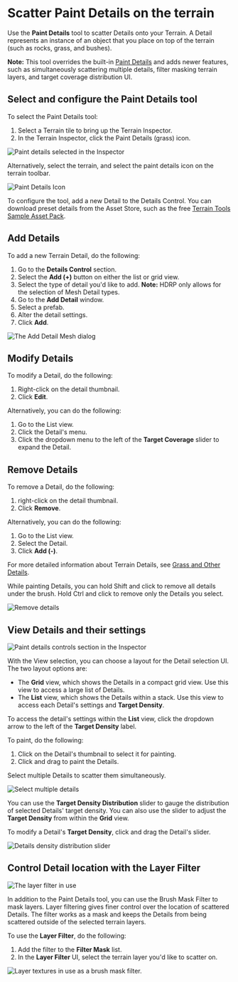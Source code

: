 # Scatter Paint Details on the terrain

Use the **Paint Details** tool to scatter Details onto your Terrain. A Detail represents an instance of an object that you place on top of the terrain (such as rocks, grass, and bushes).

**Note:** This tool overrides the built-in [Paint Details](https://docs.unity3d.com/Manual/terrain-Grass.html) and adds newer features, such as simultaneously scattering multiple details, filter masking terrain layers, and target coverage distribution UI.

## Select and configure the Paint Details tool

To select the Paint Details tool:
1. Select a Terrain tile to bring up the Terrain Inspector.
2. In the Terrain Inspector, click the Paint Details (grass) icon.

![Paint details selected in the Inspector](images/Paint_Details_01.png)

Alternatively, select the terrain, and select the paint details icon on the terrain toolbar.

![Paint Details Icon](images/Icons/PaintDetails.png)

To configure the tool, add a new Detail to the Details Control. You can download preset details from the Asset Store, such as the free [Terrain Tools Sample Asset Pack](https://assetstore.unity.com/packages/2d/textures-materials/nature/terrain-tools-sample-asset-pack-145808).

## Add Details

To add a new Terrain Detail, do the following:

1. Go to the **Details Control** section.
1. Select the **Add (+)** button on either the list or grid view.
1. Select the type of detail you'd like to add. **Note:** HDRP only allows for the selection of Mesh Detail types.
1. Go to the **Add Detail** window.
1. Select a prefab.
1. Alter the detail settings.
1. Click **Add**.

![The Add Detail Mesh dialog](images/Paint_Details_02.png)

## Modify Details

To modify a Detail, do the following:

1. Right-click on the detail thumbnail.
1. Click **Edit**.

 Alternatively, you can do the following:

 1. Go to the List view.
 1. Click the Detail's menu.
 1. Click the dropdown menu to the left of the **Target Coverage** slider to expand the Detail.

## Remove Details

To remove a Detail, do the following:

1. right-click on the detail thumbnail.
1. Click **Remove**.

 Alternatively, you can do the following:

 1. Go to the List view.
 1. Select the Detail.
 1. Click **Add (-)**.

For more detailed information about Terrain Details, see [Grass and Other Details](https://docs.unity3d.com/Manual/terrain-Grass.html).

While painting Details, you can hold Shift and click to remove all details under the brush. Hold Ctrl and click to remove only the Details you select.

![Remove details](images/Paint_Details_03.png)

## View Details and their settings

![Paint details controls section in the Inspector](images/Paint_Details_04.png)

With the View selection, you can choose a layout for the Detail selection UI. The two layout options are:

- The **Grid** view, which shows the Details in a compact grid view. Use this view to access a large list of Details.
- The **List** view, which shows the Details within a stack. Use this view to access each Detail's settings and **Target Density**.

To access the detail's settings within the **List** view, click the dropdown arrow to the left of the **Target Density** label.

To paint, do the following:

1. Click on the Detail's thumbnail to select it for painting.
1. Click and drag to paint the Details.

Select multiple Details to scatter them simultaneously.

![Select multiple details](images/Paint_Details_05.png)

You can use the **Target Density Distribution** slider to gauge the distribution of selected Details' target density. You can also use the slider to adjust the **Target Density** from within the **Grid** view.

To modify a Detail's **Target Density**, click and drag the Detail's slider.

![Details density distribution slider](images/Paint_Details_06.png)

## Control Detail location with the Layer Filter

![The layer filter in use](images/Paint_Details_07.png)

In addition to the Paint Details tool, you can use the Brush Mask Filter to mask layers. Layer filtering gives finer control over the location of scattered Details. The filter works as a mask and keeps the Details from being scattered outside of the selected terrain layers.

To use the **Layer Filter**, do the following:
1. Add the filter to the **Filter Mask** list.
1. In the **Layer Filter** UI, select the terrain layer you'd like to scatter on.

![Layer textures in use as a brush mask filter.](images/Paint_Details_08.png)